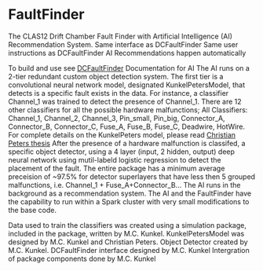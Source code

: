 # FaultFinder
The CLAS12 Drift Chamber Fault Finder with Artificial Intelligence (AI) Recommendation System.
Same interface as DCFaultFinder
Same user instructions as DCFaultFinder
AI Recommendations happen automatically

To build and use see [DCFaultFinder](https://github.com/mckunkel/DCFaultFinder)
Documentation for AI
The AI runs on a 2-tier redundant custom object detection system.
The first tier is a convolutional neural network model, designated KunkelPetersModel, that detects is a specific fault exists in the data. For instance, a classifier Channel_1 was trained to detect the presence of Channel_1. There are 12 other classifiers for all the possible hardware malfunctions;
All Classifiers: Channel_1, Channel_2, Channel_3, Pin_small, Pin_big, Connector_A, Connector_B, Connector_C, Fuse_A, Fuse_B, Fuse_C, Deadwire, HotWire.
For complete details on the KunkelPeters model, please read
[Christian Peters thesis](https://github.com/mckunkel/FaultFinder/blob/master/FaultFinder/bachelorthesis_christian_peters.pdf)
After the presence of a hardware malfunction is classifed, a specific object detector, using a 4 layer (input, 2 hidden, output) deep neural network using mutil-labeld logistic regression to detect the placement of the fault.
The entire package has a minimum average preceision of ~97.5% for detector superlayers that have less then 5 grouped malfunctions, i.e. Channel_1 + Fuse_A+Connector_B...
The AI runs in the background as a recommendation system.
The AI and the FaultFinder have the capability to run within a Spark cluster with very small modifications to the base code.

Data used to train the classifiers was created using a simulation package, included in the package, written by M.C. Kunkel.
KunkelPetersModel was designed by M.C. Kunkel and Christian Peters.
Object Detector created by M.C. Kunkel.
DCFaultFinder interface designed by M.C. Kunkel
Intergration of package components done by M.C. Kunkel
